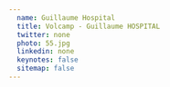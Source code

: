 ```yaml
---
  name: Guillaume Hospital
  title: Volcamp - Guillaume HOSPITAL
  twitter: none
  photo: 55.jpg
  linkedin: none
  keynotes: false
  sitemap: false
---
```

